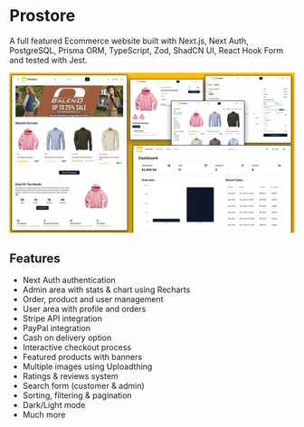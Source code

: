 # Prostore

A full featured Ecommerce website built with Next.js, Next Auth, PostgreSQL, Prisma ORM, TypeScript, Zod, ShadCN UI, React Hook Form and tested with Jest.

<img src="/public/images/screen.png" alt="Next.js Ecommerce" />

## Features

- Next Auth authentication
- Admin area with stats & chart using Recharts
- Order, product and user management
- User area with profile and orders
- Stripe API integration
- PayPal integration
- Cash on delivery option
- Interactive checkout process
- Featured products with banners
- Multiple images using Uploadthing
- Ratings & reviews system
- Search form (customer & admin)
- Sorting, filtering & pagination
- Dark/Light mode
- Much more
